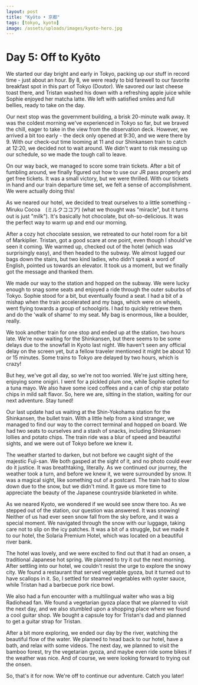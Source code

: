 ```yaml
---
layout: post
title: "Kyōto • 京都"
tags: [tokyo, kyoto]
image: /assets/uploads/images/kyoto-hero.jpg
---
```


# Day 5: Off to Kyōto
We started our day bright and early in Tokyo, packing up our stuff in record time - just about an hour. By 8, we were ready to bid farewell to our favorite breakfast 
spot in this part of Tokyo (Doutor). We savored our last cheese toast there, and Tristan washed his down with a refreshing apple juice while Sophie enjoyed her matcha latte. We left with satisfied smiles and full bellies, ready to take on the day.

Our next stop was the government building, a brisk 20-minute walk away. It was the coldest morning we've experienced in Tokyo so far, but we braved the chill, eager to take in the view from the observation deck. However, we arrived a bit too early - the deck only opened at 9:30, and we were there by 9. With our check-out time looming at 11 and our Shinkansen train to catch at 12:20, we decided not to wait around. We didn't want to risk messing up our schedule, so we 
made the tough call to leave.

On our way back, we managed to score some train tickets. After a bit of fumbling around, we finally figured out how to use our JR pass properly and get free 
tickets. It was a small victory, but we were thrilled. With our tickets in hand and our train departure time set, we felt a sense of accomplishment. We were 
actually doing this!

As we neared our hotel, we decided to treat ourselves to a little something - Miruku Cocoa　(ミルクココア) (what we thought was "miracle", but it turns out is just "milk"). It's basically hot chocolate, but oh-so-delicious. It was the perfect way to warm up and end our morning.

After a cozy hot chocolate session, we retreated to our hotel room for a bit of Markiplier. Tristan, got a good scare at one point, even though I should've seen it coming. We warmed up, checked out of the hotel (which was surprisingly easy), and then headed to the subway. We almost lugged our bags down the stairs, but two kind ladies, who didn't speak a word of English, pointed us towards an elevator. It took us a moment, but we finally got the message and thanked them.

We made our way to the station and hopped on the subway. We were lucky enough to snag some seats and enjoyed a ride through the outer suburbs of Tokyo. Sophie stood for a bit, but eventually found a seat. I had a bit of a mishap when the train accelerated and my bags, which were on wheels, went flying towards a group of schoolgirls. I had to quickly retrieve them and do the 'walk of shame' to my seat. My bag is enormous, like a boulder, really.

We took another train for one stop and ended up at the station, two hours late. We're now waiting for the Shinkansen, but there seems to be some delays due to the snowfall in Kyoto last night. We haven't seen any official delay on the screen yet, but a fellow traveler mentioned it might be about 10 or 15 minutes. Some trains to Tokyo are delayed by two hours, which is crazy!

But hey, we've got all day, so we're not too worried. We're just sitting here, enjoying some onigiri. I went for a pickled plum one, while Sophie opted for a tuna mayo. We also have some iced coffees and a can of chip star potato chips in mild salt flavor. So, here we are, sitting in the station, waiting for our 
next adventure. Stay tuned!

Our last update had us waiting at the Shin-Yokohama station for the Shinkansen, the bullet train. With a little help from a kind stranger, we managed to find our way to the correct terminal and hopped on board. We had two seats to ourselves and a stash of snacks, including Shinkansen lollies and potato chips. The train ride was a blur of speed and beautiful sights, and we were out of Tokyo before we knew it.

The weather started to darken, but not before we caught sight of the majestic Fuji-san. We both gasped at the sight of it, and no photo could ever do it justice. It was breathtaking, literally. As we continued our journey, the weather took a turn, and before we knew it, we were surrounded by snow. It was a magical sight, like something out of a postcard. The train had to slow down due to the snow, but we didn't mind. It gave us more time to appreciate the beauty of the Japanese countryside blanketed in white.

As we neared Kyoto, we wondered if we would see snow there too. As we stepped out of the station, our question was answered. It was snowing! Neither of us had ever seen snow fall from the sky before, and it was a special moment. We navigated through the snow with our luggage, taking care not to slip on the icy patches. It was a bit of a struggle, but we made it to our hotel, the Solaria Premium Hotel, which was located on a beautiful river bank.

The hotel was lovely, and we were excited to find out that it had an onsen, a traditional Japanese hot spring. We planned to try it out the next morning. After settling into our hotel, we couldn't resist the urge to explore the snowy city. We found a restaurant that served vegetable gyoza, but it turned out to have scallops in it. So, I settled for steamed vegetables with oyster sauce, while Tristan had a barbecue pork rice bowl.

We also had a fun encounter with a multilingual waiter who was a big Radiohead fan. We found a vegetarian gyoza place that we planned to visit the next day, 
and we also stumbled upon a shopping place where we found a cool guitar shop. We bought a capsule toy for Tristan's dad and planned to get a guitar strap for Tristan.

After a bit more exploring, we ended our day by the river, watching the beautiful flow of the water. We planned to head back to our hotel, have a bath, and relax with some videos. The next day, we planned to visit the bamboo forest, try the vegetarian gyoza, and maybe even ride some bikes if the weather was nice. And of course, we were looking forward to trying out the onsen.

So, that's it for now. We're off to continue our adventure. Catch you later!